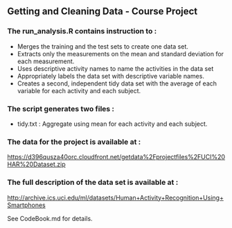 ## Getting and Cleaning Data - Course Project

### The run_analysis.R contains instruction to :
* Merges the training and the test sets to create one data set.
* Extracts only the measurements on the mean and standard deviation for each measurement. 
* Uses descriptive activity names to name the activities in the data set
* Appropriately labels the data set with descriptive variable names. 
* Creates a second, independent tidy data set with the average of each variable for each activity and each subject. 

### The script generates two files :
* tidy.txt : Aggregate using mean for each activity and each subject.

### The data for the project is available at : 
   https://d396qusza40orc.cloudfront.net/getdata%2Fprojectfiles%2FUCI%20HAR%20Dataset.zip

### The full description of the data set is available at :
   http://archive.ics.uci.edu/ml/datasets/Human+Activity+Recognition+Using+Smartphones

See CodeBook.md for details.